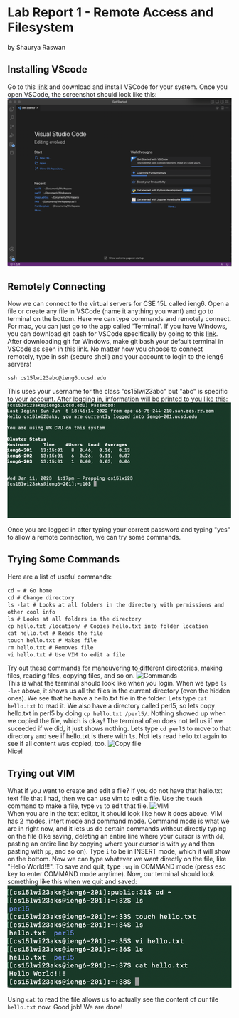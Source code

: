# Lab Report 1 - Remote Access and Filesystem
by Shaurya Raswan
<br>
## Installing VScode
Go to this [link](https://code.visualstudio.com/) and download and install VSCode for your system. Once you open VSCode, the screenshot should look like this:
![VSCode](/VSCode.png)

## Remotely Connecting
Now we can connect to the virtual servers for CSE 15L called ieng6. Open a file or create any file in VSCode (name it anything you want) and go to terminal on the bottom. Here we can type commands and remotely connect. For mac, you can just go to the app called 'Terminal'. If you have Windows, you can download git bash for VSCode specifically by going to this [link](https://gitforwindows.org/). After downloading git for Windows, make git bash your default terminal in VSCode as seen in this [link](https://stackoverflow.com/questions/42606837/how-do-i-use-bash-on-windows-from-the-visual-studio-code-integrated-terminal/50527994#50527994). No matter how you choose to connect remotely, type in ssh (secure shell) and your account to login to the ieng6 servers!
```
ssh cs15lwi23abc@ieng6.ucsd.edu
```
This uses your username for the class "cs15lwi23abc" but "abc" is specific to your account. After logging in, information will be printed to you like this:
![Connection](/connect.png)

Once you are logged in after typing your correct password and typing "yes" to allow a remote connection, we can try some commands. 
## Trying Some Commands
Here are a list of useful commands: <br>
```
cd ~ # Go home
cd # Change directory
ls -lat # Looks at all folders in the directory with permissions and other cool info
ls # Looks at all folders in the directory
cp hello.txt /location/ # Copies hello.txt into folder location
cat hello.txt # Reads the file
touch hello.txt # Makes file
rm hello.txt # Removes file
vi hello.txt # Use VIM to edit a file
```

Try out these commands for maneuvering to different directories, making files, reading files, copying files, and so on.
<img width="652" alt="Commands" src="https://user-images.githubusercontent.com/42948407/215295339-5065e041-c652-4f43-9ced-19e06b89144f.png">\
This is what the terminal should look like when you login. When we type `ls -lat` above, it shows us all the files in the current directory (even the hidden ones). We see that he have a hello.txt file in the folder. Lets type `cat hello.txt` to read it. We also have a directory called perl5, so lets copy hello.txt in perl5 by doing `cp hello.txt /perl5/`. Nothing showed up when we copied the file, which is okay! The terminal often does not tell us if we suceeded if we did, it just shows nothing. Lets type `cd perl5` to move to that directory and see if hello.txt is there with `ls`. Not lets read hello.txt again to see if all content was copied, too.
<img width="412" alt="Copy file" src="https://user-images.githubusercontent.com/42948407/215295722-9a62cab2-35b4-48b6-9b27-58fb6878063a.png">\
Nice!

## Trying out VIM
What if you want to create and edit a file? If you do not have that hello.txt text file that I had, then we can use vim to edit a file. Use the `touch` command to make a file, type `vi` to edit that file. 
<img width="814" alt="VIM" src="https://user-images.githubusercontent.com/42948407/215295453-073cebc5-e8d2-44d3-b302-f8c930256e79.png">\
When you are in the text editor, it should look like how it does above. VIM has 2 modes, intert mode and command mode. Command mode is what we are in right now, and it lets us do certain commands without directly typing on the file (like saving, deleting an entire line where your cursor is with `dd`, pasting an entire line by copying where your cursor is with `yy` and then pasting with `pp`, and so on). Type `i` to be in INSERT mode, which it will show on the bottom. Now we can type whatever we want directly on the file, like "Hello World!!!". To save and quit, type `:wq` in COMMAND mode (press esc key to enter COMMAND mode anytime). Now, our terminal should look something like this when we quit and saved:\
![HelloWorld](/helloworld.png)

Using `cat` to read the file allows us to actually see the content of our file `hello.txt` now. Good job! We are done!

